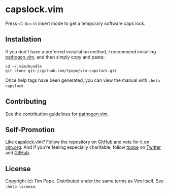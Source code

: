 # capslock.vim

Press `<C-G>c` in insert mode to get a temporary software caps lock.

## Installation

If you don't have a preferred installation method, I recommend
installing [pathogen.vim](https://github.com/tpope/vim-pathogen), and
then simply copy and paste:

    cd ~/.vim/bundle
    git clone git://github.com/tpope/vim-capslock.git

Once help tags have been generated, you can view the manual with
`:help capslock`.

## Contributing

See the contribution guidelines for
[pathogen.vim](https://github.com/tpope/vim-pathogen#readme).

## Self-Promotion

Like capslock.vim? Follow the repository on
[GitHub](https://github.com/tpope/vim-capslock) and vote for it on
[vim.org](http://www.vim.org/scripts/script.php?script_id=1725).  And if
you're feeling especially charitable, follow [tpope](http://tpo.pe/) on
[Twitter](http://twitter.com/tpope) and
[GitHub](https://github.com/tpope).

## License

Copyright (c) Tim Pope.  Distributed under the same terms as Vim itself.
See `:help license`.
